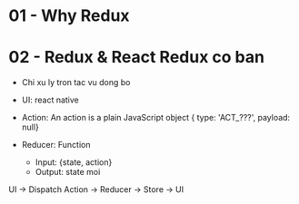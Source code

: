# 01 - Why Redux
# 02 - Redux & React Redux co ban

- Chi xu ly tron tac vu dong bo

- UI: react native
- Action: An action is a plain JavaScript object { type: 'ACT_???', payload: null}
- Reducer: Function
    - Input: {state, action}
    - Output: state moi

UI -> Dispatch Action -> Reducer -> Store -> UI